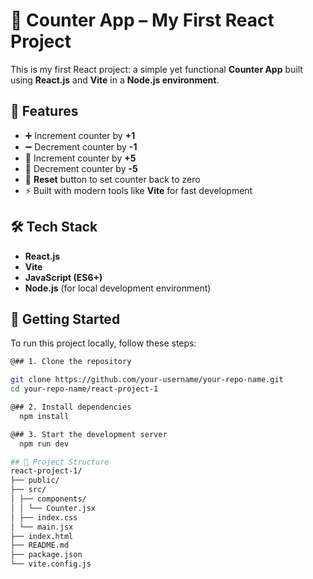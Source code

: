 # 🚀 Counter App – My First React Project

This is my first React project: a simple yet functional **Counter App** built using **React.js** and **Vite** in a **Node.js environment**.

## 📌 Features

- ➕ Increment counter by **+1**
- ➖ Decrement counter by **-1**
- 🔼 Increment counter by **+5**
- 🔽 Decrement counter by **-5**
- 🔁 **Reset** button to set counter back to zero
- ⚡ Built with modern tools like **Vite** for fast development

## 🛠️ Tech Stack

- **React.js**
- **Vite**
- **JavaScript (ES6+)**
- **Node.js** (for local development environment)

## 🚀 Getting Started

To run this project locally, follow these steps:

```bash
@## 1. Clone the repository

git clone https://github.com/your-username/your-repo-name.git
cd your-repo-name/react-project-1

@## 2. Install dependencies
  npm install

@## 3. Start the development server
  npm run dev

## 📂 Project Structure
react-project-1/
├── public/
├── src/
│ ├── components/
│ │ └── Counter.jsx
│ ├── index.css
│ └── main.jsx
├── index.html
├── README.md
├── package.json
└── vite.config.js


